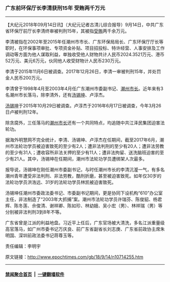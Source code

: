 ### 广东前环保厅长李清获刑15年 受贿两千万元
------------------------

<p>【大纪元2018年09月14日讯】（大纪元记者古清儿综合报导）9月14日，中共广东省环保厅前厅长李清终审被判刑15年，其被指<a href="http://www.epochtimes.com/gb/tag/%E5%8F%97%E8%B4%BF.html">受贿</a>两千余万元。</p>
<p>李清被指在2002年至2015年任潮州市市长、广东环保局局长、广东环保厅厅长等职时，在环保事项审批、专项资金补贴、项目招投标、特许经营、人事安排及工作调动等方面为他人谋取利益，单独收受他人财物共计人民币2024.3521万元、港币52万元、美元6万元，伙同他人收受财物计人民币230万元。</p>
<p>李清于2015年11月6日被调查。2017年12月26日，李清一审被判刑15年，并处罚金人民币200万元。</p>
<p>李清曾于1998年4月至2003年4月任广东潮州市委副书记、<a href="http://www.epochtimes.com/gb/tag/%E6%BD%AE%E5%B7%9E%E5%B8%82%E9%95%BF.html">潮州市长</a>。近年来有3名潮州市长落马，除李清外，还有<a href="http://www.epochtimes.com/gb/tag/%E6%B1%A4%E9%94%A1%E5%9D%A4.html">汤锡坤</a>、卢淳杰。</p>
<p><a href="http://www.epochtimes.com/gb/tag/%E6%B1%A4%E9%94%A1%E5%9D%A4.html">汤锡坤</a>于2015年10月29日被调查。卢淳杰于2016年6月17日被调查，今年3月26日卢被判刑12年。</p>
<p>除贪腐外，三任落马的<a href="http://www.epochtimes.com/gb/tag/%E6%BD%AE%E5%B7%9E%E5%B8%82%E9%95%BF.html">潮州市长</a>还有一个共同特点，均追随中共江泽民集团迫害法轮功。</p>
<p>据海外明慧网不完全统计，李清、汤锡坤、卢淳杰在任期间，截至2017年6月，潮州市法轮功学员被迫害致死的至少有2人；遭非法判刑的至少有20人；遭非法劳教的至少有31人；遭收容所非法关押的至少有11人；遭非法拘留、送洗脑班迫害的至少有21人。其中，汤锡坤在任期间，潮州市法轮功学员遭绑架人次最多。</p>
<p>报导说，汤锡坤在刚任潮州市委副书记，与时任潮州市长的李清沆瀣一气，有多名潮州青年遭受非法判刑、非法劳教，酷刑折磨，甚至被迫害致死。如年仅30岁的法轮功学员洪浩远、31岁的法轮功学员林凯被迫害致死。</p>
<p>汤锡坤任潮州市委政法委书记、市委副书记期间，更是协同下设机构“610”办公室主任，非法制造了“2003年大抓捕”案。潮州市法轮功学员许瑞芬、陈俊貂、杨君辉、陈冬莲、佘俊清、谢祥卿、陈如珍、林幼娥、吴小宏（男）、林祥瑞（男）等分别被非法判刑3到8年不等。</p>
<p>广东省曾是江派的利益地盘。习近平上任后，广东官场被大清洗，多名江派重量级高官落马，如广州市委书记万庆良、前广东省副省长刘志庚、广东省前政协主席朱明国、深圳前政法委书记蒋尊玉等。</p>
<p>责任编辑：李明宇</p>

原文链接：http://www.epochtimes.com/gb/18/9/14/n10714255.htm


------------------------
#### [禁闻聚合首页](https://github.com/gfw-breaker/banned-news/blob/master/README.md) &nbsp;|&nbsp;  [一键翻墙软件](https://github.com/gfw-breaker/nogfw/blob/master/README.md)